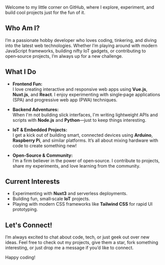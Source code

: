 Welcome to my little corner on GitHub, where I explore, experiment, and build cool projects just for the fun of it.

## Who Am I?
I’m a passionate hobby developer who loves coding, tinkering, and diving into the latest web technologies. Whether I’m playing around with modern JavaScript frameworks, building nifty IoT gadgets, or contributing to open‑source projects, I’m always up for a new challenge.

## What I Do
- **Frontend Fun:**  
  I love creating interactive and responsive web apps using **Vue.js**, **Nuxt.js**, and **React**. I enjoy experimenting with single‑page applications (SPA) and progressive web app (PWA) techniques.

- **Backend Adventures:**  
  When I'm not building slick interfaces, I'm writing lightweight APIs and scripts with **Node.js** and **Python**—just to keep things interesting.

- **IoT & Embedded Projects:**  
  I get a kick out of building smart, connected devices using **Arduino**, **Raspberry Pi**, and similar platforms. It’s all about mixing hardware with code to create something new!

- **Open-Source & Community:**  
  I’m a firm believer in the power of open‑source. I contribute to projects, share my experiments, and love learning from the community.

## Current Interests
- Experimenting with **Nuxt3** and serverless deployments.
- Building fun, small‑scale **IoT** projects.
- Playing with modern CSS frameworks like **Tailwind CSS** for rapid UI prototyping.

## Let's Connect!
I’m always excited to chat about code, tech, or just geek out over new ideas. Feel free to check out my projects, give them a star, fork something interesting, or just drop me a message if you’d like to connect.

Happy coding!
 
